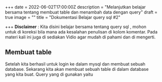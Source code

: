 +++
date = 2022-06-02T17:00:00Z
description = "Melanjutkan belajar bersama tentang membuat table dan menambah data dengan query"
draft = true
image = ""
title = "Dokumentasi Belajar query sql #2"

+++
**Disclaimer** : Kita disini belajar bersama tentang query sql , mohon untuk di koreksi bila mana ada kesalahan penulisan di kolom komentar. Pada materi kali ini juga di sediakan Vidio agar mudah di pahami dan di mengerti.

## Membuat table

Setelah kita berhasil untuk login ke dalam mysql dan membuat sebuah database. Sekarang kita akan membuat sebuah table di dalam database yang kita buat. Query yang di gunakan yaitu 